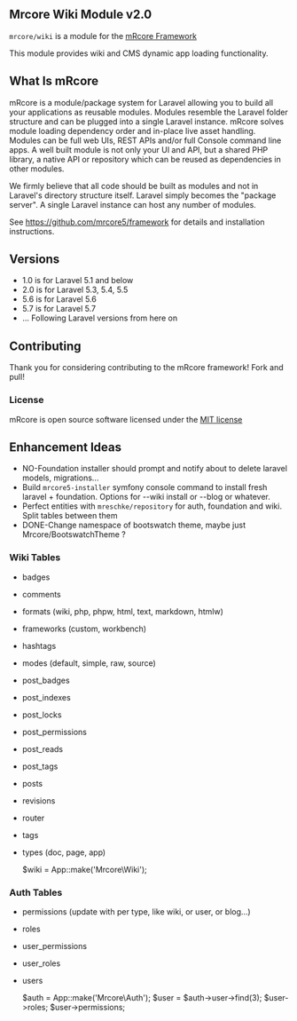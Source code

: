 ## Mrcore Wiki Module v2.0

`mrcore/wiki` is a module for the [mRcore Framework](https://github.com/mrcore5/framework)

This module provides wiki and CMS dynamic app loading functionality.


## What Is mRcore

mRcore is a module/package system for Laravel allowing you to build all your applications as reusable modules.
Modules resemble the Laravel folder structure and can be plugged into a single Laravel instance.
mRcore solves module loading dependency order and in-place live asset handling.  Modules can be
full web UIs, REST APIs and/or full Console command line apps.  A well built module is not only your
UI and API, but a shared PHP library, a native API or repository which can be reused as dependencies in other modules.

We firmly believe that all code should be built as modules and not in Laravel's directory structure itself.
Laravel simply becomes the "package server".  A single Laravel instance can host any number of modules.

See https://github.com/mrcore5/framework for details and installation instructions.


## Versions

* 1.0 is for Laravel 5.1 and below
* 2.0 is for Laravel 5.3, 5.4, 5.5
* 5.6 is for Laravel 5.6
* 5.7 is for Laravel 5.7
* ... Following Laravel versions from here on

## Contributing

Thank you for considering contributing to the mRcore framework!  Fork and pull!

### License

mRcore is open source software licensed under the [MIT license](http://mreschke.com/license/mit)









## Enhancement Ideas

* NO-Foundation installer should prompt and notify about to delete laravel models, migrations...
* Build `mrcore5-installer` symfony console command to install fresh laravel + foundation.  Options for --wiki install or --blog or whatever.
* Perfect entities with `mreschke/repository` for auth, foundation and wiki.  Split tables between them
* DONE-Change namespace of bootswatch theme, maybe just Mrcore/BootswatchTheme ?


### Wiki Tables

* badges
* comments
* formats (wiki, php, phpw, html, text, markdown, htmlw)
* frameworks (custom, workbench)
* hashtags
* modes (default, simple, raw, source)
* post_badges
* post_indexes
* post_locks
* post_permissions
* post_reads
* post_tags
* posts
* revisions
* router
* tags
* types (doc, page, app)


    $wiki = App::make('Mrcore\Wiki');


### Auth Tables

* permissions (update with per type, like wiki, or user, or blog...)
* roles
* user_permissions
* user_roles
* users


    $auth = App::make('Mrcore\Auth');
    $user = $auth->user->find(3);
    $user->roles;
    $user->permissions;


